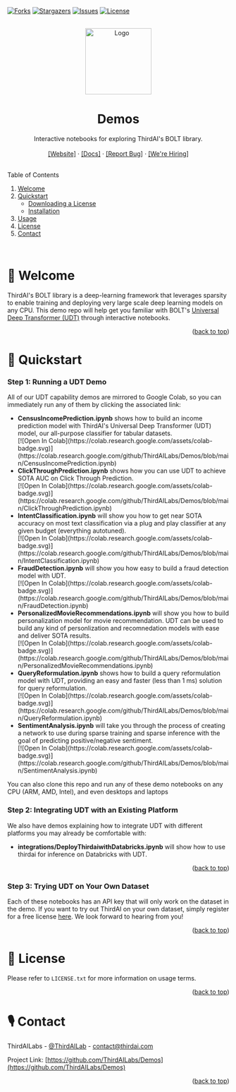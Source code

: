<div id="top"></div>

[![Forks][forks-shield]][forks-url]
[![Stargazers][stars-shield]][stars-url]
[![Issues][issues-shield]][issues-url]
[![License][license-shield]][license-url]



<!-- PROJECT LOGO -->
<br />
<div align="center">
  <a href="https://github.com/ThirdAILabs/Demos">
    <img src="https://www.thirdai.com/wp-content/uploads/2022/06/ThirdAI_logo.png" alt="Logo" width="150" height="">
  </a>

<h1 align="center">Demos</h1>

  <p align="center">
    Interactive notebooks for exploring ThirdAI's BOLT library.
    <br>
    <br>
    <a href="https://thirdai.com">[Website]</a>
    ·
    <a href="https://thirdai.com/docs/">[Docs]</a>
    ·
    <a href="https://github.com/ThirdAILabs/Demos/issues">[Report Bug]</a>
    ·
    <a href="https://www.thirdai.com/careers/">[We're Hiring]</a>
  </p>
</div>



<!-- TABLE OF CONTENTS -->
<br>
Table of Contents
<ol>
  <li>
    <a href="#👋-welcome">Welcome</a>
  </li>
  <li>
    <a href="#🚀-quickstart">Quickstart</a>
    <ul>
      <li><a href="#step-1:-downloading-a-license">Downloading a License</a></li>
      <li><a href="#step-2:-installation">Installation</a></li>
    </ul>
  </li>
  <li><a href="#🎮-usage">Usage</a></li>
  <li><a href="#📄-license">License</a></li>
  <li><a href="#🎙-contact">Contact</a></li>
</ol>

<br>



<!-- ABOUT THE PROJECT -->
# 👋 Welcome

ThirdAI's BOLT library is a deep-learning framework that leverages sparsity to enable training and deploying very large scale deep learning models on any CPU. This demo repo will help get you familiar with BOLT's [Universal Deep Transformer (UDT)](https://www.thirdai.com/universal-deep-transformers/) through interactive notebooks.

<p align="right">(<a href="#top">back to top</a>)</p>



<!-- GETTING STARTED -->
# 🚀 Quickstart

### Step 1: Running a UDT Demo

All of our UDT capability demos are mirrored to Google Colab, so you can immediately run any of them by clicking the associated link:

<ul>
<li><strong>CensusIncomePrediction.ipynb</strong> shows how to build an income prediction model with ThirdAI's Universal Deep Transformer (UDT) model, our all-purpose classifier for tabular datasets.
<br> [![Open In Colab](https://colab.research.google.com/assets/colab-badge.svg)](https://colab.research.google.com/github/ThirdAILabs/Demos/blob/main/CensusIncomePrediction.ipynb)
</li>
<li><strong>ClickThroughPrediction.ipynb</strong> shows how you can use UDT to achieve SOTA AUC on Click Through Prediction.
<br> [![Open In Colab](https://colab.research.google.com/assets/colab-badge.svg)](https://colab.research.google.com/github/ThirdAILabs/Demos/blob/main/ClickThroughPrediction.ipynb)
</li>
<li><strong>IntentClassification.ipynb</strong> will show you how to get near SOTA accuracy on most text classification via a plug and play classifier at any given budget (everything autotuned).
<br> [![Open In Colab](https://colab.research.google.com/assets/colab-badge.svg)](https://colab.research.google.com/github/ThirdAILabs/Demos/blob/main/IntentClassification.ipynb)
</li>
<li><strong>FraudDetection.ipynb</strong> will show you how easy to build a fraud detection model with UDT.
<br> [![Open In Colab](https://colab.research.google.com/assets/colab-badge.svg)](https://colab.research.google.com/github/ThirdAILabs/Demos/blob/main/FraudDetection.ipynb)
</li>
<li><strong>PersonalizedMovieRecommendations.ipynb</strong> will show you how to build personalization model for movie recommendation. UDT can be used to build any kind of personlization and recomnedation models with ease and deliver SOTA results.
<br> [![Open In Colab](https://colab.research.google.com/assets/colab-badge.svg)](https://colab.research.google.com/github/ThirdAILabs/Demos/blob/main/PersonalizedMovieRecommendations.ipynb)
</li>
<li><strong>QueryReformulation.ipynb</strong> shows how to build a query reformulation model with UDT, providing an easy and faster (less than 1 ms) solution for query reformulation.
<br> [![Open In Colab](https://colab.research.google.com/assets/colab-badge.svg)](https://colab.research.google.com/github/ThirdAILabs/Demos/blob/main/QueryReformulation.ipynb)
</li>
<li><strong>SentimentAnalysis.ipynb</strong> will take you through the process of creating a network to use during sparse training and sparse inference with the goal of predicting positive/negative sentiment.
<br> [![Open In Colab](https://colab.research.google.com/assets/colab-badge.svg)](https://colab.research.google.com/github/ThirdAILabs/Demos/blob/main/SentimentAnalysis.ipynb)
</li>
</ul>

You can also clone this repo and run any of these demo notebooks on any CPU (ARM, AMD, Intel), and even desktops and laptops

### Step 2: Integrating UDT with an Existing Platform

We also have demos explaining how to integrate UDT with different platforms you may already be comfortable with:

<ul>
<li><strong>integrations/DeployThirdaiwithDatabricks.ipynb</strong> will show how to use thirdai for inference on Databricks with UDT.</li>
</ul>

<p align="right">(<a href="#top">back to top</a>)</p>

### Step 3: Trying UDT on Your Own Dataset

Each of these notebooks has an API key that will only work on the dataset in the demo. If you want to try out ThirdAI on your own dataset, simply register for a free license [here](https://www.thirdai.com/try-bolt/). We look forward to hearing from you!

<p align="right">(<a href="#top">back to top</a>)</p>


<!-- LICENSE -->
# 📄 License

Please refer to `LICENSE.txt` for more information on usage terms.

<p align="right">(<a href="#top">back to top</a>)</p>



<!-- CONTACT -->
# 🎙 Contact

ThirdAILabs - [@ThirdAILab](https://twitter.com/ThirdAILab) - [contact@thirdai.com](mailto:contact@thirdai.com)

Project Link: [https://github.com/ThirdAILabs/Demos](https://github.com/ThirdAILabs/Demos)

<p align="right">(<a href="#top">back to top</a>)</p>



<!-- MARKDOWN LINKS & IMAGES -->
[forks-shield]: https://img.shields.io/github/forks/thirdailabs/demos.svg?style=for-the-badge
[forks-url]: https://github.com/ThirdAILabs/Demos/network/members
[stars-shield]: https://img.shields.io/github/stars/thirdailabs/demos.svg?style=for-the-badge
[stars-url]: https://github.com/ThirdAILabs/Demos/stargazers
[issues-shield]: https://img.shields.io/github/issues/thirdailabs/demos.svg?style=for-the-badge
[issues-url]: https://github.com/ThirdAILabs/Demos/issues
[license-shield]: https://img.shields.io/github/license/thirdailabs/demos.svg?style=for-the-badge
[license-url]: https://github.com/ThirdAILabs/Demos/blob/master/LICENSE.txt
